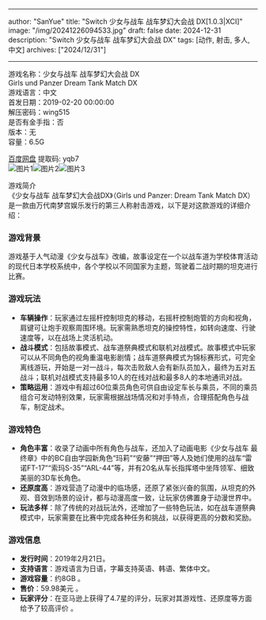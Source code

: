 
---
author: "SanYue"
title: "Switch 少女与战车 战车梦幻大会战 DX[1.0.3|XCI]"
image: "/img/20241226094533.jpg"
draft: false
date: 2024-12-31
description: "Switch 少女与战车 战车梦幻大会战 DX"
tags: [动作, 射击, 多人, 中文]
archives: ["2024/12/31"]

---

游戏名称：少女与战车 战车梦幻大会战 DX   
Girls und Panzer Dream Tank Match DX    
游戏语言：中文  
首发日期：2019-02-20 00:00:00  
解压密码：wing515  
是否有金手指：否  
版本：无   
容量：6.5G

[百度网盘](https://pan.baidu.com/s/197TFgabzz9Nx8za1M4rgYQ) 提取码: yqb7  
![图片1](/img/b90400.jpg)![图片2](/img/6088a6.jpg)![图片3](/img/9a9bff.jpg)  

游戏简介  
《少女与战车 战车梦幻大会战DX》（Girls und Panzer: Dream Tank Match DX）是一款由万代南梦宫娱乐发行的第三人称射击游戏，以下是对这款游戏的详细介绍：

### 游戏背景
游戏基于人气动漫《少女与战车》改编，故事设定在一个以战车道为学校体育活动的现代日本学校系统中，各个学校以不同国家为主题，驾驶着二战时期的坦克进行比赛。

### 游戏玩法
- **车辆操作**：玩家通过左摇杆控制坦克的移动，右摇杆控制炮管的方向和视角，肩键可让炮手观察周围环境。玩家需熟悉坦克的操控特性，如转向速度、行驶速度等，以在战场上灵活机动。
- **战斗模式**：包括故事模式、战车道祭典模式和联机对战模式。故事模式中玩家可以从不同角色的视角重温电影剧情；战车道祭典模式为锦标赛形式，可完全离线游玩，开始是一对一战斗，每次击败敌人会有新队员加入，最终为五对五战斗；联机对战模式支持最多10人的在线对战和最多8人的本地通讯对战。
- **策略运用**：游戏中有超过60位乘员角色可供自由设定车长与乘员，不同的乘员组合可发动特别效果，玩家需根据战场情况和对手特点，合理搭配角色与战车，制定战术。

### 游戏特色
- **角色丰富**：收录了动画中所有角色与战车，还加入了动画电影《少女与战车 最终章》中的BC自由学园新角色“玛莉”“安藤”“押田”等人及她们使用的战车“雷诺FT-17”“索玛S-35”“ARL-44”等，并有20名从车长指挥塔中坐阵领军、细致美丽的3D车长角色。
- **还原度高**：游戏营造了动漫中的临场感，还原了紧张兴奋的氛围，从坦克的外观、音效到场景的设计，都与动漫高度一致，让玩家仿佛置身于动漫世界中。
- **玩法多样**：除了传统的对战玩法外，还增加了一些特色玩法，如在战车道祭典模式中，玩家需要在比赛中完成各种任务和挑战，以获得更高的分数和奖励。

### 游戏信息
- **发行时间**：2019年2月21日。
- **支持语言**：游戏语言为日语，字幕支持英语、韩语、繁体中文。
- **游戏容量**：约8GB 。
- **售价**：59.98美元 。
- **玩家评分**：在亚马逊上获得了4.7星的评分，玩家对其游戏性、还原度等方面给予了较高评价 。
